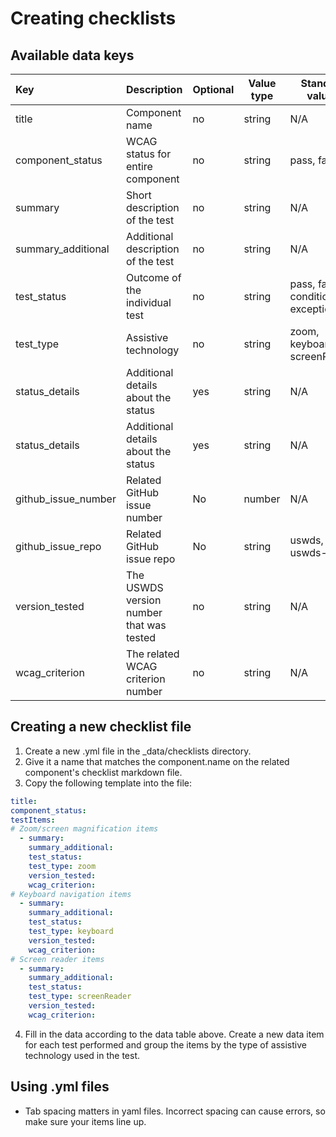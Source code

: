 # Creating checklists

## Available data keys

| Key                 | Description                              | Optional | Value type | Standard values                    | Displayed |
| :------------------ | :--------------------------------------- | -------- | ---------- | ---------------------------------- | --------- |
| title               | Component name                           | no       | string     | N/A                                | No        |
| component_status    | WCAG status for entire component         | no       | string     | pass, fail                         | Yes       |
| summary             | Short description of the test            | no       | string     | N/A                                | yes       |
| summary_additional  | Additional description of the test       | no       | string     | N/A                                | yes       |
| test_status         | Outcome of the individual test           | no       | string     | pass, fail, conditional, exception | yes       |
| test_type           | Assistive technology                     | no       | string     | zoom, keyboard, screenReader       | yes       |
| status_details      | Additional details about the status      | yes      | string     | N/A                                | yes       |
| status_details      | Additional details about the status      | yes      | string     | N/A                                | yes       |
| github_issue_number | Related GitHub issue number              | No       | number     | N/A                                | Yes       |
| github_issue_repo   | Related GitHub issue repo                | No       | string     | uswds, uswds-site                  | Yes       |
| version_tested      | The USWDS version number that was tested | no       | string     | N/A                                | yes       |
| wcag_criterion      | The related WCAG criterion number        | no       | string     | N/A                                | yes       |


## Creating a new checklist file

1. Create a new .yml file in the _data/checklists directory.
2. Give it a name that matches the component.name on the related component's checklist markdown file.
3. Copy the following template into the file:
```yaml
title:
component_status:
testItems:
# Zoom/screen magnification items
  - summary:
    summary_additional:
    test_status:
    test_type: zoom
    version_tested:
    wcag_criterion:
# Keyboard navigation items
  - summary:
    summary_additional:
    test_status:
    test_type: keyboard
    version_tested:
    wcag_criterion:
# Screen reader items
  - summary:
    summary_additional:
    test_status:
    test_type: screenReader
    version_tested:
    wcag_criterion:
```
4. Fill in the data according to the data table above.
   Create a new data item for each test performed and group the items by the type of assistive technology used in the test.

## Using .yml files

 - Tab spacing matters in yaml files. Incorrect spacing can cause errors, so make sure your items line up.